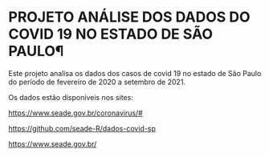 # PROJETO ANÁLISE DOS DADOS DO COVID 19 NO ESTADO DE SÃO PAULO¶


Este projeto analisa os dados dos casos de covid 19 no estado de São Paulo do período de fevereiro de 2020 a setembro de 2021.

Os dados estão disponíveis nos sites:

https://www.seade.gov.br/coronavirus/#

https://github.com/seade-R/dados-covid-sp

https://www.seade.gov.br/
